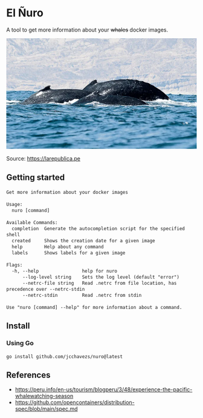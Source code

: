 <!-- Generated file by make generate-readme. DO NOT EDIT. -->
# El Ñuro

A tool to get more information about your ~~whales~~ docker images.

![El Ñuro](image.png)

Source: https://larepublica.pe

## Getting started

```console
Get more information about your docker images

Usage:
  nuro [command]

Available Commands:
  completion  Generate the autocompletion script for the specified shell
  created     Shows the creation date for a given image
  help        Help about any command
  labels      Shows labels for a given image

Flags:
  -h, --help                help for nuro
      --log-level string    Sets the log level (default "error")
      --netrc-file string   Read .netrc from file location, has precedence over --netrc-stdin
      --netrc-stdin         Read .netrc from stdin

Use "nuro [command] --help" for more information about a command.
```

## Install

### Using Go

```console
go install github.com/jcchavezs/nuro@latest
```

## References

- <https://peru.info/en-us/tourism/blogperu/3/48/experience-the-pacific-whalewatching-season>
- <https://github.com/opencontainers/distribution-spec/blob/main/spec.md>

